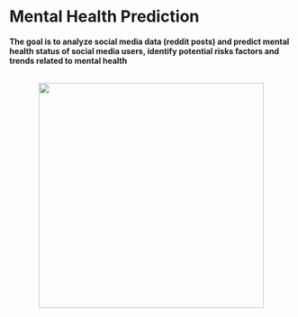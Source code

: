 # Mental Health Prediction

**The goal is to analyze social media data (reddit posts) and predict mental health status of social media users, identify potential risks factors and trends related to mental health**  
<br>
<div id="header" align="center">
  <img src= "https://media.giphy.com/media/HIXjAn6E5al3Ar9cuN/giphy.gif" width="400"/>
  </div>
